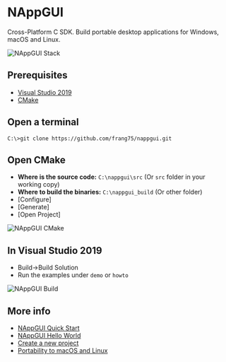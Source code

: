 # NAppGUI
Cross-Platform C SDK. Build portable desktop applications for Windows, macOS and Linux.

![NAppGUI Stack](https://nappgui.com/img/quick/nappgui_stack.png)

## Prerequisites
- [Visual Studio 2019](https://visualstudio.microsoft.com/vs/)
- [CMake](https://cmake.org/download/)

## Open a terminal
```
C:\>git clone https://github.com/frang75/nappgui.git
```

## Open CMake
- **Where is the source code:** `C:\nappgui\src` (Or `src` folder in your working copy)
- **Where to build the binaries:** `C:\nappgui_build` (Or other folder)
- [Configure]
- [Generate]
- [Open Project]

![NAppGUI CMake](https://nappgui.com/img/quick/nappgui_cmake.png)

## In Visual Studio 2019
- Build->Build Solution
- Run the examples under `demo` or `howto`

![NAppGUI Build](https://nappgui.com/img/quick/rundemo_visualstudio.png)

## More info
- [NAppGUI Quick Start](https://nappgui.com/en/start/quick.html)
- [NAppGUI Hello World](https://nappgui.com/en/start/hello.html)
- [Create a new project](https://nappgui.com/en/start/newprj.html)
- [Portability to macOS and Linux](https://nappgui.com/en/start/win_mac_linux.html)

